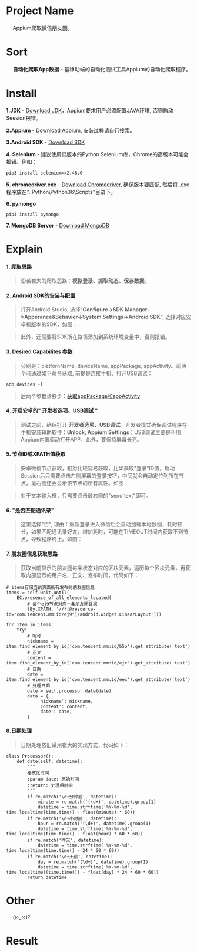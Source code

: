 # Project Name
&emsp; Appium爬取微信朋友圈。

# Sort
&emsp; **自动化爬取App数据** - 基移动端的自动化测试工具Appium的自动化爬取程序。

# Install
**1.JDK** - [Download JDK](https://www.oracle.com/technetwork/java/javase/downloads/jdk11-downloads-5066655.html)，Appium要求用户必须配置JAVA环境, 否则启动Seesion报错。

**2.Appium** - [Download Appium](https://github.com/appium/appium-desktop/releases), 安装过程请自行搜索。

**3.Android SDK** - [Download SDK](https://developer.android.com/studio/index.html?hl=zh-cn)

**4. Selenium** - 建议使用低版本的Python Selenium库，Chrome的高版本可能会报错。例如：
```
pip3 install selenium==2.48.0
```
**5. chromedriver.exe** - [Download Chromedriver](http://npm.taobao.org/mirrors/chromedriver/),  确保版本要匹配, 然后将 .exe 程序放在"..Python\Python36\Scripts"目录下。

**6. pymongo**
```
pip3 install pymongo
```

**7. MongoDB Server** - [Download MongoDB](https://www.mongodb.com/)


# Explain
#### 1. 爬取思路
> 沿袭崔大的爬取思路：**模拟登录、抓取动态、保存数据**。

#### 2. Android SDK的安装与配置
> 打开Android Studio, 选择"**Configure->SDK Manager->Apperance&Behavior->System Settings->Android SDK**", 选择对应安卓机版本的SDK，如图：



> 此外，还需要将SDK所在路径添加到系统环境变量中，否则报错。

#### 3. Desired Capabilites 参数
> 分别是：platfornName, deviceName, appPackage, appActivity。前两个可通过如下命令获取, 前提是连接手机、打开USB调试：
```
adb devices -l
```
> 后两个参数请移步：[获取appPackage和appActivity](https://blog.csdn.net/mtbaby/article/details/78676477)

#### 4. 开启安卓的" 开发者选项、USB调试 "
> 测试之前，确保打开 **开发者选项、USB调试**。开发者模式确保调试程序在手机安装辅助软件：**Unlock, Appium Settings**；USB调试主要是利用Appium内置驱动打开APP。此外，要保持屏幕长亮。

#### 5. 节点ID或XPATH值获取
> 安卓微信节点获取，相对比较容易获取，比如获取"登录"ID值，启动Session后只需要点击左侧屏幕的登录按钮，中间就会自动定位到所在节点，最右侧还会显示该节点的所有属性。如图：


> 对于文本输入框，只需要点击最右侧的"send text"即可。

#### 6. "是否匹配通讯录"
> 这里选择"否", 理由：重新登录进入微信后会自动加载本地数据，耗时较长，如果匹配通讯录好友，增加耗时，可能在TIMEOUT时间内获取不到节点，导致程序终止。如图：

#### 7. 朋友圈信息获取思路
> 获取当前显示的朋友圈每条状态对应的区块元素，遍历每个区块元素，再获取内部显示的用户名、正文、发布时间，代码如下：
```
# items存储当前页面所有发布的朋友圈信息
items = self.wait.until(
    EC.presence_of_all_elements_located(
        # 每个ej9节点对应一条朋友圈数据
        (By.XPATH, '//*[@resource-id="com.tencent.mm:id/ej9"]/android.widget.LinearLayout')))

for item in items:
    try:
        # 昵称
        nickname = item.find_element_by_id('com.tencent.mm:id/b5o').get_attribute('text')
        # 正文
        content = item.find_element_by_id('com.tencent.mm:id/ejc').get_attribute('text')
        # 日期
        date = item.find_element_by_id('com.tencent.mm:id/eec').get_attribute('text')
        # 处理日期
        date = self.processor.date(date)
        data = {
            'nickname': nickname,
            'content': content,
            'date': date,
        }

```

#### 8.日期处理
> 日期处理依旧采用崔大的实现方式，代码如下：
```
class Processor():
    def date(self, datetime):
        """
        格式化时间
        :param date: 原始时间
        :return: 处理后时间
        """
        if re.match('\d+分钟前', datetime):
            minute = re.match('(\d+)', datetime).group(1)
            datetime = time.strftime('%Y-%m-%d', time.localtime(time.time() - float(minute) * 60))
        if re.match('\d+小时前', datetime):
            hour = re.match('(\d+)', datetime).group(1)
            datetime = time.strftime('%Y-%m-%d', time.localtime(time.time() - float(hour) * 60 * 60))
        if re.match('昨天', datetime):
            datetime = time.strftime('%Y-%m-%d', time.localtime(time.time() - 24 * 60 * 60))
        if re.match('\d+天前', datetime):
            day = re.match('(\d+)', datetime).group(1)
            datetime = time.strftime('%Y-%m-%d', time.localtime((time.time()) - float(day) * 24 * 60 * 60))
        return datetime
```

# Other
&emsp; (⊙_⊙)?

# Result
